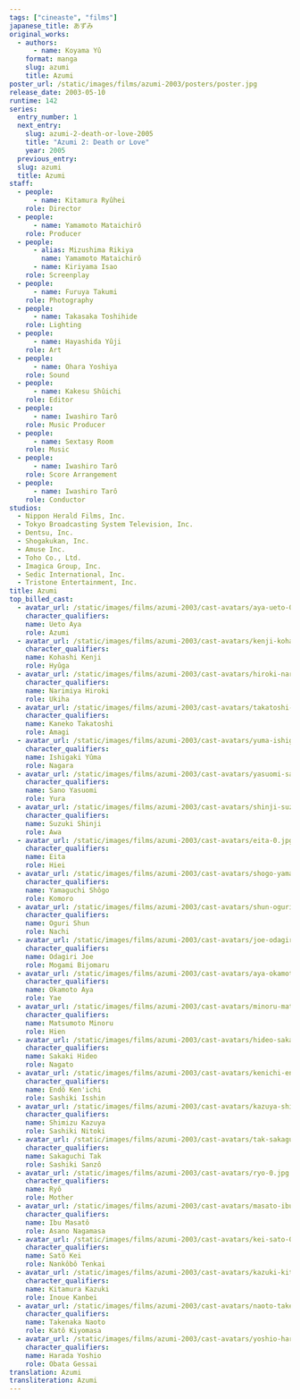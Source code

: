 ```yaml
---
tags: ["cineaste", "films"]
japanese_title: あずみ
original_works:
  - authors:
      - name: Koyama Yû
    format: manga
    slug: azumi
    title: Azumi
poster_url: /static/images/films/azumi-2003/posters/poster.jpg
release_date: 2003-05-10
runtime: 142
series:
  entry_number: 1
  next_entry:
    slug: azumi-2-death-or-love-2005
    title: "Azumi 2: Death or Love"
    year: 2005
  previous_entry:
  slug: azumi
  title: Azumi
staff:
  - people:
      - name: Kitamura Ryûhei
    role: Director
  - people:
      - name: Yamamoto Mataichirô
    role: Producer
  - people:
      - alias: Mizushima Rikiya
        name: Yamamoto Mataichirô
      - name: Kiriyama Isao
    role: Screenplay
  - people:
      - name: Furuya Takumi
    role: Photography
  - people:
      - name: Takasaka Toshihide
    role: Lighting
  - people:
      - name: Hayashida Yûji
    role: Art
  - people:
      - name: Ohara Yoshiya
    role: Sound
  - people:
      - name: Kakesu Shûichi
    role: Editor
  - people:
      - name: Iwashiro Tarô
    role: Music Producer
  - people:
      - name: Sextasy Room
    role: Music
  - people:
      - name: Iwashiro Tarô
    role: Score Arrangement
  - people:
      - name: Iwashiro Tarô
    role: Conductor
studios:
  - Nippon Herald Films, Inc.
  - Tokyo Broadcasting System Television, Inc.
  - Dentsu, Inc.
  - Shogakukan, Inc.
  - Amuse Inc.
  - Toho Co., Ltd.
  - Imagica Group, Inc.
  - Sedic International, Inc.
  - Tristone Entertainment, Inc.
title: Azumi
top_billed_cast:
  - avatar_url: /static/images/films/azumi-2003/cast-avatars/aya-ueto-0.jpg
    character_qualifiers:
    name: Ueto Aya
    role: Azumi
  - avatar_url: /static/images/films/azumi-2003/cast-avatars/kenji-kohashi-0.jpg
    character_qualifiers:
    name: Kohashi Kenji
    role: Hyûga
  - avatar_url: /static/images/films/azumi-2003/cast-avatars/hiroki-narimiya-0.jpg
    character_qualifiers:
    name: Narimiya Hiroki
    role: Ukiha
  - avatar_url: /static/images/films/azumi-2003/cast-avatars/takatoshi-kaneko-0.jpg
    character_qualifiers:
    name: Kaneko Takatoshi
    role: Amagi
  - avatar_url: /static/images/films/azumi-2003/cast-avatars/yuma-ishigaki-0.jpg
    character_qualifiers:
    name: Ishigaki Yûma
    role: Nagara
  - avatar_url: /static/images/films/azumi-2003/cast-avatars/yasuomi-sano-0.jpg
    character_qualifiers:
    name: Sano Yasuomi
    role: Yura
  - avatar_url: /static/images/films/azumi-2003/cast-avatars/shinji-suzuki-0.jpg
    character_qualifiers:
    name: Suzuki Shinji
    role: Awa
  - avatar_url: /static/images/films/azumi-2003/cast-avatars/eita-0.jpg
    character_qualifiers:
    name: Eita
    role: Hiei
  - avatar_url: /static/images/films/azumi-2003/cast-avatars/shogo-yamaguchi-0.jpg
    character_qualifiers:
    name: Yamaguchi Shôgo
    role: Komoro
  - avatar_url: /static/images/films/azumi-2003/cast-avatars/shun-oguri-0.jpg
    character_qualifiers:
    name: Oguri Shun
    role: Nachi
  - avatar_url: /static/images/films/azumi-2003/cast-avatars/joe-odagiri-0.jpg
    character_qualifiers:
    name: Odagiri Joe
    role: Mogami Bijomaru
  - avatar_url: /static/images/films/azumi-2003/cast-avatars/aya-okamoto-0.jpg
    character_qualifiers:
    name: Okamoto Aya
    role: Yae
  - avatar_url: /static/images/films/azumi-2003/cast-avatars/minoru-matsumoto-0.jpg
    character_qualifiers:
    name: Matsumoto Minoru
    role: Hien
  - avatar_url: /static/images/films/azumi-2003/cast-avatars/hideo-sakaki-0.jpg
    character_qualifiers:
    name: Sakaki Hideo
    role: Nagato
  - avatar_url: /static/images/films/azumi-2003/cast-avatars/kenichi-endo-0.jpg
    character_qualifiers:
    name: Endô Ken'ichi
    role: Sashiki Isshin
  - avatar_url: /static/images/films/azumi-2003/cast-avatars/kazuya-shimizu-0.jpg
    character_qualifiers:
    name: Shimizu Kazuya
    role: Sashiki Nitoki
  - avatar_url: /static/images/films/azumi-2003/cast-avatars/tak-sakaguchi-0.jpg
    character_qualifiers:
    name: Sakaguchi Tak
    role: Sashiki Sanzô
  - avatar_url: /static/images/films/azumi-2003/cast-avatars/ryo-0.jpg
    character_qualifiers:
    name: Ryô
    role: Mother
  - avatar_url: /static/images/films/azumi-2003/cast-avatars/masato-ibu-0.jpg
    character_qualifiers:
    name: Ibu Masatô
    role: Asano Nagamasa
  - avatar_url: /static/images/films/azumi-2003/cast-avatars/kei-sato-0.jpg
    character_qualifiers:
    name: Satô Kei
    role: Nankôbô Tenkai
  - avatar_url: /static/images/films/azumi-2003/cast-avatars/kazuki-kitamura-0.jpg
    character_qualifiers:
    name: Kitamura Kazuki
    role: Inoue Kanbei
  - avatar_url: /static/images/films/azumi-2003/cast-avatars/naoto-takenaka-0.jpg
    character_qualifiers:
    name: Takenaka Naoto
    role: Katô Kiyomasa
  - avatar_url: /static/images/films/azumi-2003/cast-avatars/yoshio-harada-0.jpg
    character_qualifiers:
    name: Harada Yoshio
    role: Obata Gessai
translation: Azumi
transliteration: Azumi
---
```

